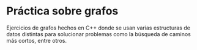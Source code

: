 # Práctica sobre grafos
Ejercicios de grafos hechos en C++ donde se usan varias estructuras de datos distintas para solucionar problemas como la búsqueda de caminos más cortos, entre otros.
